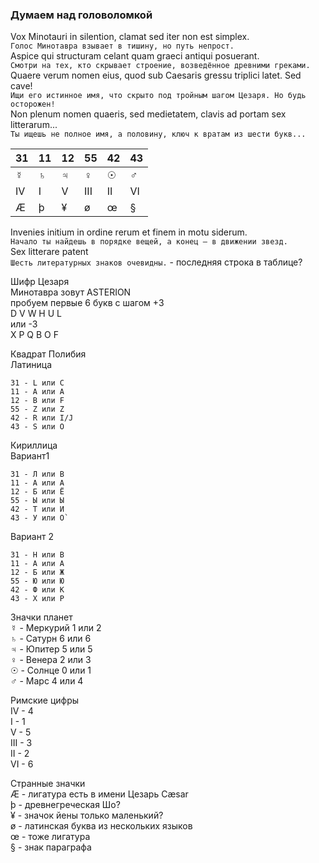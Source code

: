 ### Думаем над головоломкой

Vox Minotauri in silention, clamat sed iter non est simplex.  
`Голос Минотавра взывает в тишину, но путь непрост.`  
Aspice qui structuram celant quam graeci antiqui posuerant.  
`Смотри на тех, кто скрывает строение, возведённое древними греками.`  
Quaere verum nomen eius, quod sub Caesaris gressu triplici latet. Sed cave!   
`Ищи его истинное имя, что скрыто под тройным шагом Цезаря. Но будь осторожен!`   
Non plenum nomen quaeris, sed medietatem, clavis ad portam sex litterarum...  
`Ты ищешь не полное имя, а половину, ключ к вратам из шести букв...`  

| 31  | 11  | 12  | 55  | 42  | 43  |
| --- | --- | --- | --- | --- | --- |
| ☿   | ♄   | ♃   | ♀   | ☉   | ♂   |
| IV  | I   | V   | III | II  | VI  |
| Æ   | þ   | ¥   | ø   | œ   | §   |

Invenies initium in ordine rerum et finem in motu siderum.   
`Начало ты найдешь в порядке вещей, а конец – в движении звезд.`  
Sex litterare patent   
`Шесть литературных знаков очевидны.` - последняя строка в таблице?  

Шифр Цезаря  
Минотавра зовут ASTERION  
пробуем первые 6 букв с шагом +3  
D V W H U L  
или -3  
X P Q B O F  

Квадрат Полибия  
Латиница
 
	31 - L или C  
	11 - A или A  
	12 - B или F  
	55 - Z или Z  
	42 - R или I/J  
	43 - S или O  
	
Кириллица  
Вариант1
  
	31 - Л или В
	11 - A или A
	12 - Б или Ё
	55 - Ы или Ы
	42 - Т или И
	43 - У или О` 
	
Вариант 2

 	31 - Н или В
	11 - A или A
	12 - Б или Ж
	55 - Ю или Ю
	42 - Ф или К
	43 - Х или Р

Значки планет  
	☿ -  Меркурий 1 или 2  
	♄ - Сатурн 6 или 6  
	♃ - Юпитер 5 или 5  
	♀ - Венера 2 или 3  
	☉ - Солнце 0 или 1  
	♂ - Марс 4 или 4

Римские цифры  
	IV - 4  
	I - 1  
	V - 5  
	III - 3  
	II - 2  
	VI - 6

Странные значки  
	Æ - лигатура есть в имени Цезарь Cæsar  
	þ - древнегреческая Шо?  
	¥ - значок йены только маленький?  
	ø - латинская буква из нескольких языков  
	œ - тоже лигатура  
	§  - знак параграфа  
